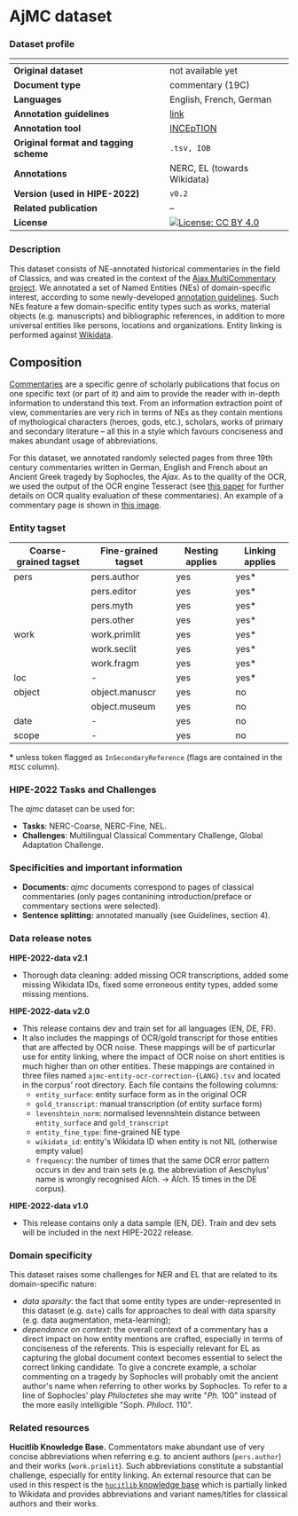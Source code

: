 # AjMC dataset

### Dataset profile

| <!-- -->    | <!-- -->    |
|-------------|-------------|
| **Original dataset**    | not available yet |
| **Document type**       | commentary (19C) |
| **Languages**           | English, French, German |
| **Annotation guidelines** | [link](https://doi.org/10.5281/zenodo.6368101) |
| **Annotation tool**     | [INCEpTION](https://inception-project.github.io/) |
| **Original format and tagging scheme** |`.tsv, IOB` |
| **Annotations**          | NERC, EL (towards Wikidata) |
| **Version (used in HIPE-2022)**   | `v0.2` |
| **Related publication**               | – |
| **License** | [![License: CC BY 4.0](https://img.shields.io/badge/License-CC_BY_4.0-lightgrey.svg)](https://creativecommons.org/licenses/by/4.0/) |


### Description

This dataset consists of NE-annotated historical commentaries in the field of Classics, and was created in the context of the [Ajax MultiCommentary project](https://mromanello.github.io/ajax-multi-commentary/). We annotated a set of Named Entities (NEs) of domain-specific interest, according to some newly-developed [annotation guidelines](https://doi.org/10.5281/zenodo.6368101). Such NEs feature a few domain-specific entity types such as works, material objects (e.g. manuscripts) and bibliographic references, in addition to more universal entities like persons, locations and organizations. Entity linking is performed against [Wikidata](http://wikidata.org/).

## Composition

[Commentaries](https://en.wikipedia.org/wiki/Commentary_(philology)) are a specific genre of scholarly publications that focus on one specific text (or part of it) and aim to provide the reader with in-depth information to understand this text. From an information extraction point of view, commentaries are very rich in terms of NEs as they contain mentions of mythological characters (heroes, gods, etc.), scholars, works of primary and secondary literature – all this in a style which favours conciseness and makes abundant usage of abbreviations.

For this dataset, we annotated randomly selected pages from three 19th century commentaries written in German, English and French about an Ancient Greek tragedy by Sophocles, the *Ajax*. As to the quality of the OCR, we used the output of the OCR engine Tesseract (see [this paper](https://arxiv.org/abs/2110.06817) for further details on OCR quality evaluation of these commentaries). An example of a commentary page is shown in [this image](ajmc-commentary-layout-regions.png).


### Entity tagset

| Coarse-grained tagset | Fine-grained tagset | Nesting applies | Linking applies | 
| ------| ------------| --------| --------|
| pers | pers.author | yes     | yes\*   |
|  | pers.editor | yes     | yes\*     |
|  | pers.myth | yes     | yes\*     |
|  | pers.other | yes     | yes\*     |
| work | work.primlit | yes | yes\* |
|  | work.seclit | yes | yes\* |
|  | work.fragm | yes | yes\* |
| loc | - | yes | yes\* |
| object | object.manuscr | yes | no |
|  | object.museum | yes | no |
| date | - | yes | no |
| scope | - | yes | no |


**\*** unless token flagged as `InSecondaryReference` (flags are contained in the `MISC` column).

### HIPE-2022 Tasks and Challenges

The *ajmc* dataset can be used for:    

- **Tasks**: NERC-Coarse, NERC-Fine, NEL.
- **Challenges**: Multilingual Classical Commentary Challenge, Global Adaptation Challenge.


### Specificities and important information

- **Documents:** *ajmc* documents correspond to pages of classical commentaries (only pages contanining introduction/preface or commentary sections were selected).
- **Sentence splitting:** annotated manually (see Guidelines, section 4).

### Data release notes

**HIPE-2022-data v2.1**
- Thorough data cleaning: added missing OCR transcriptions, added some missing Wikidata IDs, fixed some erroneous entity types, added some missing mentions.

**HIPE-2022-data v2.0**
- This release contains dev and train set for all languages (EN, DE, FR). 
- It also includes the mappings of OCR/gold transcript for those entities that are affected by OCR noise. These mappings will be of particurlar use for entity linking, where the impact of OCR noise on short entities is much higher than on other entities. These mappings are contained in three files named `ajmc-entity-ocr-correction-{LANG}.tsv` and located in the corpus' root directory. Each file contains the following columns:
    - `entity_surface`: entity surface form as in the original OCR 
    - `gold_transcript`: manual transcription (of entity surface form)
    - `levenshtein_norm`: normalised levennshtein distance between `entity_surface` and `gold_transcript`
    - `entity_fine_type`: fine-grained NE type
    - `wikidata_id`: entity's Wikidata ID when entity is not NIL (otherwise empty value)
    - `frequency`: the number of times that the same OCR error pattern occurs in dev and train sets (e.g. the abbreviation of Aeschylus' name is wrongly recognised Aſch. -> Äſch. 15 times in the DE corpus).

**HIPE-2022-data v1.0**

- This release contains only a data sample (EN, DE). Train and dev sets will be included in the next HIPE-2022 release.

### Domain specificity

This dataset raises some challenges for NER and EL that are related to its domain-specific nature: 

- *data sparsity*: the fact that some entity types are under-represented in this dataset (e.g. `date`) calls for approaches to deal with data sparsity (e.g. data augmentation, meta-learning);
- *dependance on context*: the overall context of a commentary has a direct impact on how entity mentions are crafted, especially in terms of conciseness of the referents. This is especially relevant for EL as capturing the global document context becomes essential to select the correct linking candidate. To give a concrete example, a scholar commenting on a tragedy by Sophocles will probably omit the ancient author's name when referring to other works by Sophocles. To refer to a line of Sophocles' play *Philoctetes* she may write "*Ph.* 100" instead of the more easily intelligible "Soph. *Philoct.* 110".

### Related resources

**Hucitlib Knowledge Base.** Commentators make abundant use of very concise abbreviations when referring e.g. to ancient authors (`pers.author`) and their works (`work.primlit`). Such abbreviations constitute a substantial challenge, especially for entity linking. An external resource that can be used in this respect is the [`hucitlib` knowledge base](https://hucitlib.readthedocs.io/) which is partially linked to Wikidata and provides abbreviations and variant names/titles for classical authors and their works.